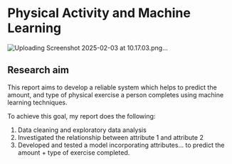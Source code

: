 # Physical Activity and Machine Learning

![Uploading Screenshot 2025-02-03 at 10.17.03.png…]()

## Research aim
This report aims to develop a reliable system which helps to predict the amount, and type of physical exercise a person completes using machine learning techniques. 

To achieve this goal, my report does the following:
1. Data cleaning and exploratory data analysis
2. Investigated the relationship between attribute 1 and attribute 2
3. Developed and tested a model incorporating attributes... to predict the amount + type of exercise completed.
